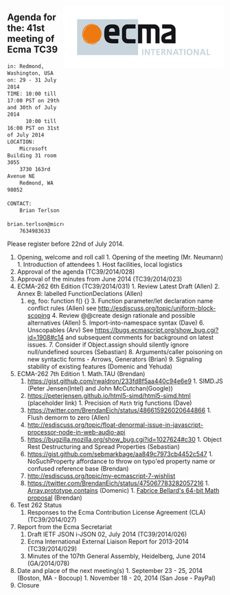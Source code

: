 <img src="../images/Ecma_RVB-003.jpg"
     align="right" alt="" />

## Agenda for the: 41st meeting of Ecma TC39

    in: Redmond, Washington, USA
    on: 29 - 31 July 2014
    TIME: 10:00 till 17:00 PST on 29th and 30th of July 2014
          10:00 till 16:00 PST on 31st of July 2014
    LOCATION:
        Microsoft Building 31 room 3055
        3730 163rd Avenue NE
        Redmond, WA 98052

    CONTACT:
        Brian Terlson
        brian.terlson@microsoft.com
        7634983633
        
Please register before 22nd of July 2014.

  1. Opening, welcome and roll call
    1. Opening of the meeting (Mr. Neumann)
    1. Introduction of attendees
    1. Host facilities, local logistics
  1. Approval of the agenda (TC39/2014/028)
  1. Approval of the minutes from June 2014 (TC39/2014/023)
  1. ECMA-262 6th Edition (TC39/2014/031)
    1. Review Latest Draft (Allen)
    2. Annex B: labelled FunctionDeclations (Allen)
      1. eg, foo: function f() {}
    3. Function parameter/let declaration name conflict rules (Allen) see http://esdiscuss.org/topic/uniform-block-scoping 
    4. Review @@create design rationale and possible alternatives (Allen)
    5. Import-into-namespace syntax (Dave)
    6. Unscopables (Arv)  See https://bugs.ecmascript.org/show_bug.cgi?id=1908#c14 and subsequent comments for background on latest issues.
    7. Consider if Object.assign should silently ignore null/undefined sources (Sebastian)
    8. Arguments/caller poisoning on new syntactic forms - Arrows, Generators (Brian)
    9. Signaling stability of existing features (Domenic and Yehuda)
  1. ECMA-262 7th Edition
    1. Math.TAU (Brendan) 
      1. https://gist.github.com/rwaldron/233fd8f5aa440c94e6e9
    1. SIMD.JS (Peter Jensen(Intel) and John McCutchan(Google))
      1. https://peterjensen.github.io/html5-simd/html5-simd.html (placeholder link)
    1. Precision of `Math` trig functions (Dave)
      1. https://twitter.com/BrendanEich/status/486615926020644866
    1. Flush demorm to zero (Allen)
      2. http://esdiscuss.org/topic/float-denormal-issue-in-javascript-processor-node-in-web-audio-api
      3. https://bugzilla.mozilla.org/show_bug.cgi?id=1027624#c30
    1. Object Rest Destructuring and Spread Properties (Sebastian)
      1. https://gist.github.com/sebmarkbage/aa849c7973cb4452c547
    1. NoSuchProperty affordance to throw on typo'ed property name or confused reference base (Brendan)
      1. http://esdiscuss.org/topic/my-ecmascript-7-wishlist
      2. https://twitter.com/BrendanEich/status/475067783282057216
    1. [Array.prototype.contains](https://github.com/domenic/Array.prototype.contains/) (Domenic)
    1. [Fabrice Bellard's 64-bit Math proposal](http://esdiscuss.org/topic/efficient-64-bit-arithmetic) (Brendan)
  1. Test 262 Status
     1. Responses to the Ecma Contribution License Agreement (CLA) (TC39/2014/027)                
  1. Report from the Ecma Secretariat
     1. Draft IETF JSON i-JSON 02, July 2014 (TC39/2014/026)
     2. Ecma International External Liaison Report for 2013-2014 (TC39/2014/029)
     3. Minutes of the 107th General Assembly, Heidelberg, June 2014 (GA/2014/078)
  1. Date and place of the next meeting(s)
    1. September 23 - 25, 2014 (Boston, MA - Bocoup)
    1. November 18 - 20, 2014 (San Jose - PayPal)
  1.  Closure
